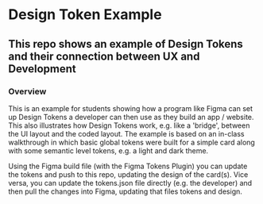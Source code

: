 # Design Token Example

## This repo shows an example of Design Tokens and their connection between UX and Development

### Overview

This is an example for students showing how a program like Figma can set up Design Tokens a developer can then use as they build an app / website. This also illustrates how Design Tokens work, e.g. like a 'bridge', between the UI layout and the coded layout. The example is based on an in-class walkthrough in which basic global tokens were built for a simple card along with some semantic level tokens, e.g. a light and dark theme. 

Using the Figma build file (with the Figma Tokens Plugin) you can update the tokens and push to this repo, updating the design of the card(s). Vice versa, you can update the tokens.json file directly (e.g. the developer) and then pull the changes into Figma, updating that files tokens and design.